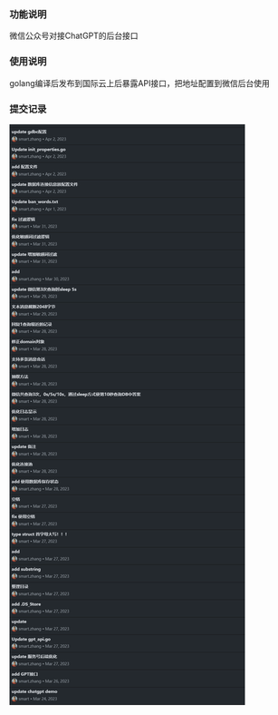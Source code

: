 ### 功能说明

微信公众号对接ChatGPT的后台接口



### 使用说明

golang编译后发布到国际云上后暴露API接口，把地址配置到微信后台使用



### 提交记录

![image-20230808110544885](./http_test/微信图片_20230808110523.png)